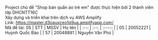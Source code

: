 Project chủ đề "Shop bán quần áo trẻ em" được thực hiện bởi 2 thành viên lớp DHCNTT16C <br/>
Xây dựng và triển khai trên dịch vụ AWS Amplify <br/>
Link: https://master.d3oauxceo1q9ua.amplifyapp.com/ <br/>
Mã đề tài: 05
| STT | MSSV  | Họ tên |
| :--:   | :--: | :----: |
| 05 | 20052221 | Huỳnh Quốc Bảo |
| 57 | 20048881 | Nguyễn Văn Phú |
